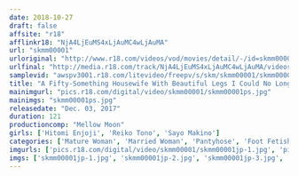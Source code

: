 ```yaml
---
date: 2018-10-27
draft: false
affsite: "r18"
afflinkr18: "NjA4LjEuMS4xLjAuMC4wLjAuMA"
url: "skmm00001"
urloriginal: "http://www.r18.com/videos/vod/movies/detail/-/id=skmm00001"
urlfinal: "http://media.r18.com/track/NjA4LjEuMS4xLjAuMC4wLjAuMA/videos/vod/movies/detail/-/id=skmm00001"
samplevid: "awspv3001.r18.com/litevideo/freepv/s/skm/skmm00001/skmm00001_dmb_w.mp4"
title: "A Fifty-Something Housewife With Beautiful Legs I Could No Longer Resist And Ejaculated On Her Pantyhose! Look At It Drip! Look At It Stick! Stroke It! Pet That Wet Damp Pussy! Hitomi Enjoji Reiko Tono Sayo Makino"
mainimgurl: "pics.r18.com/digital/video/skmm00001/skmm00001ps.jpg"
mainimgs: "skmm00001ps.jpg"
releasedate: "Dec. 03, 2017"
duration: 121
productioncomp: "Mellow Moon"
girls: ['Hitomi Enjoji', 'Reiko Tono', 'Sayo Makino']
categories: ['Mature Woman', 'Married Woman', 'Pantyhose', 'Foot Fetish', 'Hi-Def']
imgurls: ['pics.r18.com/digital/video/skmm00001/skmm00001jp-1.jpg', 'pics.r18.com/digital/video/skmm00001/skmm00001jp-2.jpg', 'pics.r18.com/digital/video/skmm00001/skmm00001jp-3.jpg', 'pics.r18.com/digital/video/skmm00001/skmm00001jp-4.jpg', 'pics.r18.com/digital/video/skmm00001/skmm00001jp-5.jpg', 'pics.r18.com/digital/video/skmm00001/skmm00001jp-6.jpg', 'pics.r18.com/digital/video/skmm00001/skmm00001jp-7.jpg', 'pics.r18.com/digital/video/skmm00001/skmm00001jp-8.jpg', 'pics.r18.com/digital/video/skmm00001/skmm00001jp-9.jpg', 'pics.r18.com/digital/video/skmm00001/skmm00001jp-10.jpg', 'pics.r18.com/digital/video/skmm00001/skmm00001jp-11.jpg', 'pics.r18.com/digital/video/skmm00001/skmm00001jp-12.jpg', 'pics.r18.com/digital/video/skmm00001/skmm00001jp-13.jpg', 'pics.r18.com/digital/video/skmm00001/skmm00001jp-14.jpg', 'pics.r18.com/digital/video/skmm00001/skmm00001jp-15.jpg', 'pics.r18.com/digital/video/skmm00001/skmm00001jp-16.jpg', 'pics.r18.com/digital/video/skmm00001/skmm00001jp-17.jpg', 'pics.r18.com/digital/video/skmm00001/skmm00001jp-18.jpg', 'pics.r18.com/digital/video/skmm00001/skmm00001jp-19.jpg', 'pics.r18.com/digital/video/skmm00001/skmm00001jp-20.jpg']
imgs: ['skmm00001jp-1.jpg', 'skmm00001jp-2.jpg', 'skmm00001jp-3.jpg', 'skmm00001jp-4.jpg', 'skmm00001jp-5.jpg', 'skmm00001jp-6.jpg', 'skmm00001jp-7.jpg', 'skmm00001jp-8.jpg', 'skmm00001jp-9.jpg', 'skmm00001jp-10.jpg', 'skmm00001jp-11.jpg', 'skmm00001jp-12.jpg', 'skmm00001jp-13.jpg', 'skmm00001jp-14.jpg', 'skmm00001jp-15.jpg', 'skmm00001jp-16.jpg', 'skmm00001jp-17.jpg', 'skmm00001jp-18.jpg', 'skmm00001jp-19.jpg', 'skmm00001jp-20.jpg']
---
```

